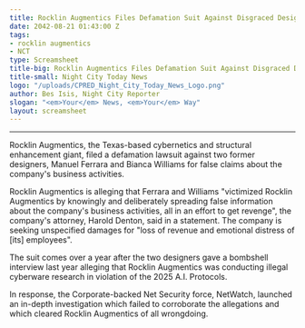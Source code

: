 ```yaml
---
title: Rocklin Augmentics Files Defamation Suit Against Disgraced Designers
date: 2042-08-21 01:43:00 Z
tags:
- rocklin augmentics
- NCT
type: Screamsheet
title-big: Rocklin Augmentics Files Defamation Suit Against Disgraced Designers
title-small: Night City Today News
logo: "/uploads/CPRED_Night_City_Today_News_Logo.png"
author: Bes Isis, Night City Reporter
slogan: "<em>Your</em> News, <em>Your</em> Way"
layout: screamsheet
---
```


---
Rocklin Augmentics, the Texas-based cybernetics and structural enhancement giant, filed a defamation lawsuit against two former designers, Manuel Ferrara and Bianca Williams for false claims about the company's business activities.

Rocklin Augmentics is alleging that Ferrara and Williams "victimized Rocklin Augmentics by knowingly and deliberately spreading false information about the company's business activities, all in an effort to get revenge", the company's attorney, Harold Denton, said in a statement. The company is seeking unspecified damages for "loss of revenue and emotional distress of [its] employees".

The suit comes over a year after the two designers gave a bombshell interview last year alleging that Rocklin Augmentics was conducting illegal cyberware research in violation of the 2025 A.I. Protocols.

In response, the Corporate-backed Net Security force, NetWatch, launched an in-depth investigation which failed to corroborate the allegations and which cleared Rocklin Augmentics of all wrongdoing.

